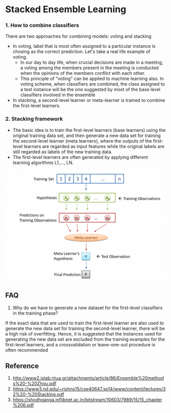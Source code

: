 # Stacked Ensemble Learning

### 1. How to combine classifiers
There are two approaches for combining models: voting and stacking
- In voting, label that is most often assigned to a particular instance is chosing as the correct prediction. Let's take a real life example of voting. 
  * In our day to day life, when crucial decisions are made in a meeting, a voting among the members present in the meeting is conducted when the opinions of the members conflict with each other. 
  * This principle of “voting” can be applied to machine learning also. In voting scheme, when classifiers are combined, the class assigned to a test instance will be the one suggested by most of the base level classifiers involved in the ensemble
- In stacking, a second-level learner or meta-learner is trained to combine the first-level learners.

### 2. Stacking framework

- The basic idea is to train the first-level learners (base learners) using the original training data set, and then generate a new data set for training the second-level learner (meta learners), where the outputs of the first-level learners are regarded as input features while the original labels are still regarded as labels of the new training data. 
- The first-level learners are often generated by applying different learning algorithms L1,..., LN.

![Stacking framework](images/stacking-framework.png)





## FAQ
1. Why do we have to generate a new dataset for the first-level classifiers in the training phase?

If the exact data that are used to train the first-level learner are also used to generate the new data set for training the second-level learner, there will be a high risk of overfitting. Hence, it is suggested that the instances used for generating the new data set are excluded from the training examples for the first-level learners, and a crossvalidation or leave-one-out procedure is often recommended


## Reference
1. http://www2.islab.ntua.gr/attachments/article/86/Ensemble%20methods%20-%20Zhou.pdf
2. https://www3.nd.edu/~rjohns15/cse40647.sp14/www/content/lectures/32%20-%20Stacking.pdf 
3. https://shodhganga.inflibnet.ac.in/bitstream/10603/7989/15/15_chapter%206.pdf 
